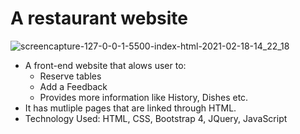 # A restaurant website

![screencapture-127-0-0-1-5500-index-html-2021-02-18-14_22_18](https://user-images.githubusercontent.com/68294925/108333035-80b26300-71f6-11eb-91ca-3d0077217cc4.png)

* A front-end website that alows user to: 
   * Reserve tables
   * Add a Feedback
   * Provides more information like History, Dishes etc.
* It has mutliple pages that are linked through HTML.
* Technology Used: HTML, CSS, Bootstrap 4, JQuery, JavaScript

